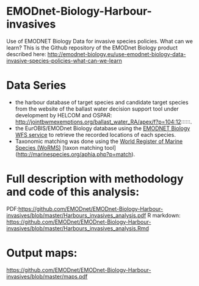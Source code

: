 # EMODnet-Biology-Harbour-invasives
Use of EMODNET Biology Data for invasive species policies. What can we learn?
This is the Github repository of the EMODnet Biology product described here:
http://emodnet-biology.eu/use-emodnet-biology-data-invasive-species-policies-what-can-we-learn


# Data Series

* the harbour database of target species and candidate target species from the website of the ballast water decision support tool under development by HELCOM and OSPAR: http://jointbwmexemptions.org/ballast_water_RA/apex/f?p=104:12::::::.
* the EurOBIS/EMODnet Biology database using the [EMODNET Biology WFS service](http://emodnet-biology.eu/emodnet-biology-api) to retrieve the recorded locations of each species.
* Taxonomic matching was done using the [World Register of Marine Species (WoRMS)](http://www.marinespecies.org) [taxon matching tool] (http://marinespecies.org/aphia.php?p=match).

# Full description with methodology and code of this analysis:

PDF:https://github.com/EMODnet/EMODnet-Biology-Harbour-invasives/blob/master/Harbours_invasives_analysis.pdf
R markdown: https://github.com/EMODnet/EMODnet-Biology-Harbour-invasives/blob/master/Harbours_invasives_analysis.Rmd

# Output maps:
https://github.com/EMODnet/EMODnet-Biology-Harbour-invasives/blob/master/maps.pdf 

